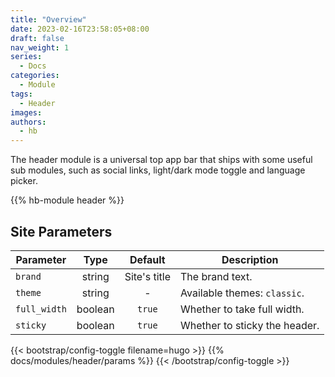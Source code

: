 ```yaml
---
title: "Overview"
date: 2023-02-16T23:58:05+08:00
draft: false
nav_weight: 1
series:
  - Docs
categories:
  - Module
tags:
  - Header
images:
authors:
  - hb
---
```


The header module is a universal top app bar that ships with some useful sub modules, such as social links, light/dark mode toggle and language picker.

<!--more-->

{{% hb-module header %}}

## Site Parameters

| Parameter    |  Type   |   Default    | Description                   |
| ------------ | :-----: | :----------: | ----------------------------- |
| `brand`      | string  | Site's title | The brand text.               |
| `theme`      | string  |      -       | Available themes: `classic`.  |
| `full_width` | boolean |    `true`    | Whether to take full width.   |
| `sticky`     | boolean |    `true`    | Whether to sticky the header. |

{{< bootstrap/config-toggle filename=hugo >}}
{{% docs/modules/header/params %}}
{{< /bootstrap/config-toggle >}}
